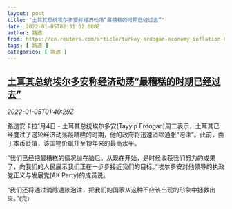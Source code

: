 ```yaml
---
layout: post
title: "土耳其总统埃尔多安称经济动荡“最糟糕的时期已经过去”"
date: 2022-01-05T02:31:02.000Z
author: 路透
from: https://cn.reuters.com/article/turkey-erdogan-economy-inflation-0105-idCNKBS2JF03N
tags: [ 路透 ]
categories: [ 路透 ]
---
```

<!--1641349862000-->
[土耳其总统埃尔多安称经济动荡“最糟糕的时期已经过去”](https://cn.reuters.com/article/turkey-erdogan-economy-inflation-0105-idCNKBS2JF03N)
------

<div>
<div><i>2022-01-05T01:40:29Z</i></div><p>路透安卡拉1月4日 - 土耳其总统埃尔多安(Tayyip Erdogan)周二表示，土耳其已经度过了这轮经济动荡最糟糕的时期，他的政府将迅速消除通胀“泡沫”。此前，由于本币贬值，该国物价飙升至19年来的最高水平。</p><p>“我们已经把最糟糕的情况抛在脑后。从现在开始，是时候收获我们努力的成果了，向我们的人民展示我们正在一步步接近我们的目标。”埃尔多安对他领导的执政党正义与发展党(AK Party)的成员说。</p><p>“我们还将通过消除通胀泡沫，把我们的国家从这种不应该出现的形象中拯救出来。”(完)</p>
</div>
